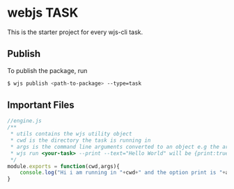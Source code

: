 # webjs TASK

This is the starter project for every wjs-cli task.

## Publish

To publish the package, run
```bash
$ wjs publish <path-to-package> --type=task
```

## Important Files

```js
//engine.js
/**
 * utils contains the wjs utility object
 * cwd is the directory the task is running in
 * args is the command line arguments converted to an object e.g the arguments of
 * wjs run <your-task> --print --text="Hello World" will be {print:true,text:"Hello World"}
 */
module.exports = function(cwd,args){
    console.log("Hi i am running in "+cwd+" and the option print is "+args.print+" with text as "+args.text);
}
```